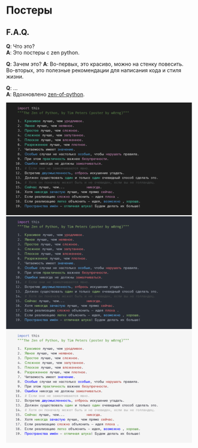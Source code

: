 # Постеры  
## F.A.Q.  
**Q**: Что это?  
**A**: Это постеры с zen python.  

**Q**: Зачем это?
**A**:   Во-первых, это красиво, можно на стенку повесить. Во-вторых, это полезные рекомендации для написания кода и стиля жизни.  

**Q**: ...  
**A**: Вдохновлено [zen-of-python](https://github.com/ewjoachim/zen-of-python).  

![dark](./img/dark.png)  
![darkPro](./img/darkPro.png)  
![light](./img/light.png)  